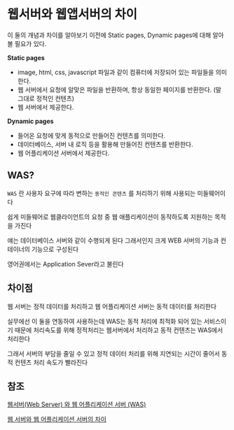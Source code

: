 # 웹서버와 웹앱서버의 차이

이 둘의 개념과 차이를 알아보기 이전에 Static pages, Dynamic pages에 대해 알아볼 필요가 있다.

**Static pages**

- image, html, css, javascript 파일과 같이 컴퓨터에 저장되어 있는 파일들을 의미한다.
- 웹 서버에서 요청에 알맞은 파일을 반환하며, 항상 동일한 페이지를 반환한다. (말 그대로 정적인 컨텐츠)
- 웹 서버에서 제공한다.

**Dynamic pages**

- 들어온 요청에 맞게 동적으로 만들어진 컨텐츠를 의미한다.
- 데이터베이스, 서버 내 로직 등을 활용해 만들어진 컨텐츠를 반환한다.
- 웹 어플리케이션 서버에서 제공한다.

## WAS?

`WAS` 란 사용자 요구에 따라 변하는 `동적인 콘텐츠` 를 처리하기 위해 사용되는 미들웨어이다

쉽게 미들웨어로 웹클라이언트의 요청 중 웹 애플리케이션이 동작하도록 지원하는 목적을 가진다

얘는 데이터베이스 서버와 같이 수행되게 된다 그래서인지 크게 WEB 서버의 기능과 컨테이너의 기능으로 구성된다

영어권에서는 Application Sever라고 불린다

## 차이점

웹 서버는 정적 데이터를 처리하고 웹 어플리케이션 서버는 동적 데이터를 처리한다

실무에선 이 둘을 연동하여 사용하는데 WAS는 동적 처리에 최적화 되어 있는 서비스이기 때문에 처리속도를 위해 정적처리는 웹서버에서 처리하고 동적 컨텐츠는 WAS에서 처리한다

그래서 서버의 부담을 줄일 수 있고 정적 데이터 처리를 위해 지연되는 시간이 줄어서 동적 컨텐츠 처리 속도가 빨라진다

## 참조

[웹서버(Web Server) 와 웹 어플리케이션 서버 (WAS)](https://binux.tistory.com/32)

[웹 서버와 웹 어플리케이션 서버의 차이](https://logical-code.tistory.com/30)